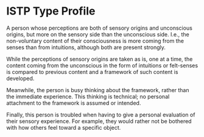 # ISTP Type Profile

A person whose perceptions are both of sensory origins and unconscious origins, but more on the sensory side than the unconscious side. 
I.e., the non-voluntary content of their consciousness is more coming from the senses than from intuitions, although both are present strongly.

While the perceptions of sensory origins are taken as is, one at a time, the content coming from the unconscious 
in the form of intuitions or felt-senses is compared to previous content and a framework of such content is developed.

Meanwhile, the person is busy thinking about the framework, rather than the immediate experience. 
This thinking is technical; no personal attachment to the framework is assumed or intended.

Finally, this person is troubled when having to give a personal evaluation of their sensory experience. 
For example, they would rather not be bothered with how others feel toward a specific object.
